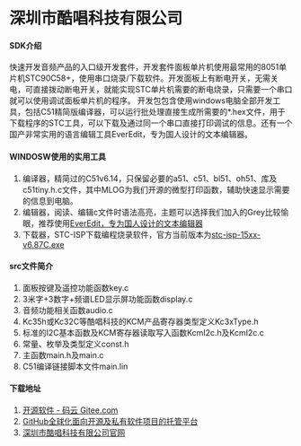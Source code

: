 # 深圳市酷唱科技有限公司

#### SDK介绍

快速开发音频产品的入口级开发套件，开发套件面板单片机使用最常用的8051单片机STC90C58+，使用串口烧录/下载软件。开发面板上有断电开关，无需关电，可直接拨动断电开关，就能实现STC单片机需要的断电烧录，只需要一个串口就可以使用调试面板单片机的程序。
开发包包含使用windows电脑全部开发工具，包括C51精简版编译器，可以运行批处理直接生成所需要的*.hex文件，用于下载程序的STC工具，可以下载及通过同一个串口直接打印调试的信息。还有一个国产非常实用的语言编辑工具EverEdit，专为国人设计的文本编辑器。


#### WINDOSW使用的实用工具

1.  编译器，精简过的C51v6.14，只保留必要的a51、c51、bl51、oh51、库及c51tiny.h.c文件，其中MLOG为我们开源的微型打印函数，辅助快速显示需要的信息到电脑。
2.  编辑器，阅读、编辑c文件时语法高亮，主题可以选择我们加入的Grey比较愉眼，推荐使用[EverEdit，专为国人设计的文本编辑器](http://www.everedit.cn/)
3.  下载器，STC-ISP下载编程烧录软件，官方当前版本为[stc-isp-15xx-v6.87C.exe](http://www.stcmcudata.com/STCISP/stc-isp-15xx-v6.87C.zip)

#### src文件简介

1.  面板按键及遥控功能函数key.c
2.  3米字+3数字+频谱LED显示屏功能函数display.c
3.  音频功能相关函数audio.c
4.  Kc35h或Kc32C等酷唱科技的KCM产品寄存器类型定义Kc3xType.h
5.  标准的I2C基本函数及KCM寄存器读取写入函数KcmI2c.h及KcmI2c.c
6.  常量、枚举及类型定义const.h
7.  主函数main.h及main.c
8.  C51编译链接脚本文件main.lin

#### 下载地址

1.  [开源软件 - 码云 Gitee.com](https://gitee.com/hsav20/kc3xm51.git)
2.  [GitHub全球化面向开源及私有软件项目的托管平台](https://github.com/hsav20/kc3xm51.git)
3.  [深圳市酷唱科技有限公司官网](http://www.hsav.com/download/kc3xm51.zip)

